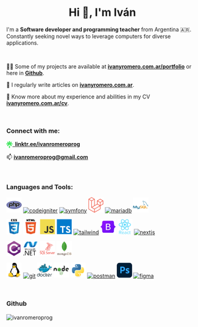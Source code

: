 <h1 align="center">Hi 👋, I'm Iván</h1>

I'm a **Software developer and programming teacher** from Argentina 🇦🇷.
Constantly seeking novel ways to leverage computers for diverse applications.

<p>&nbsp;</p>

👨‍💻 Some of my projects are available at **[ivanyromero.com.ar/portfolio](https://ivanyromero.com.ar/portfolio/)** or here in **[Github](https://github.com/ivanromeroprog?tab=repositories)**.

📝 I regularly write articles on **[ivanyromero.com.ar](https://ivanyromero.com.ar/)**.

📄 Know more about my experience and abilities in my CV **[ivanyromero.com.ar/cv](https://ivanyromero.com.ar/cv)**.

<p>&nbsp;</p>
<h3 align="left">Connect with me:</h3>

**[<img align="center" src="https://raw.githubusercontent.com/ivanromeroprog/ivanromeroprog/068904a41677ea73aef852b2e92f8ea9d3312ca0/linktree-logo-icon.png" alt="ivanromeroprog" height="18" width="16" />&nbsp; linktr.ee/ivanromeroprog](https://linktr.ee/ivanromeroprog)**

📫 **ivanromeroprog@gmail.com**
</p>

<p>&nbsp;</p>
<h3 align="left">Languages and Tools:</h3>

<p align="left">
        <a href="https://www.php.net" target="_blank"
        rel="noreferrer"><img src="https://raw.githubusercontent.com/devicons/devicon/master/icons/php/php-original.svg"
            alt="php" width="40" height="40" /></a>
             <a href="https://codeigniter.com" target="_blank"
        rel="noreferrer"><img src="https://cdn.worldvectorlogo.com/logos/codeigniter.svg" alt="codeigniter" width="40"
            height="40" /></a>
            <a href="https://symfony.com" target="_blank" rel="noreferrer">
        <img src="https://symfony.com/logos/symfony_black_03.svg" alt="symfony" width="40" height="40" /></a>
            <a href="https://laravel.com/" target="_blank"
        rel="noreferrer"><img
            src="https://raw.githubusercontent.com/devicons/devicon/master/icons/laravel/laravel-original.svg"
            alt="laravel" width="40" height="40" /></a> <a href="https://mariadb.org/" target="_blank" rel="noreferrer"><img
            src="https://www.vectorlogo.zone/logos/mariadb/mariadb-icon.svg" alt="mariadb" width="40" height="40" /></a> <a href="https://www.mysql.com/" target="_blank"
        rel="noreferrer"><img
            src="https://raw.githubusercontent.com/devicons/devicon/master/icons/mysql/mysql-original-wordmark.svg"
            alt="mysql" width="40" height="40" /></a>
</p>

<p align="left"> <a href="https://www.w3schools.com/css/" target="_blank" rel="noreferrer"> <img
            src="https://raw.githubusercontent.com/devicons/devicon/master/icons/css3/css3-original-wordmark.svg"
            alt="css3" width="40" height="40" /></a> <a href="https://www.w3.org/html/" target="_blank"
        rel="noreferrer"> <img
            src="https://raw.githubusercontent.com/devicons/devicon/master/icons/html5/html5-original-wordmark.svg"
            alt="html5" width="40" height="40" /></a> <a href="https://developer.mozilla.org/en-US/docs/Web/JavaScript"
        target="_blank" rel="noreferrer"> <img
            src="https://raw.githubusercontent.com/devicons/devicon/master/icons/javascript/javascript-original.svg"
            alt="javascript" width="40" height="40" /></a> <a href="https://www.typescriptlang.org/" target="_blank"
        rel="noreferrer"> <img
            src="https://raw.githubusercontent.com/devicons/devicon/master/icons/typescript/typescript-original.svg"
            alt="typescript" width="40" height="40" /></a> <a href="https://tailwindcss.com/" target="_blank"
        rel="noreferrer"> <img src="https://www.vectorlogo.zone/logos/tailwindcss/tailwindcss-icon.svg" alt="tailwind"
            width="40" height="40" /></a> <a href="https://getbootstrap.com" target="_blank" rel="noreferrer"> <img
            src="https://raw.githubusercontent.com/devicons/devicon/master/icons/bootstrap/bootstrap-original.svg"
            alt="bootstrap" width="40" height="40" /></a> <a href="https://reactjs.org/" target="_blank"
        rel="noreferrer"> <img
            src="https://raw.githubusercontent.com/devicons/devicon/master/icons/react/react-original-wordmark.svg"
            alt="react" width="40" height="40" /></a> <a href="https://nextjs.org/" target="_blank" rel="noreferrer">
        <img src="https://cdn.worldvectorlogo.com/logos/nextjs-2.svg" alt="nextjs" width="40" height="40" /></a></p>

<p align="left"> <a href="https://www.w3schools.com/cs/" target="_blank" rel="noreferrer"> <img src="https://raw.githubusercontent.com/devicons/devicon/master/icons/csharp/csharp-original.svg" alt="csharp" width="40" height="40"/></a> <a href="https://dotnet.microsoft.com/" target="_blank" rel="noreferrer"> <img src="https://raw.githubusercontent.com/devicons/devicon/master/icons/dot-net/dot-net-original-wordmark.svg" alt="dotnet" width="40" height="40"/></a> <a href="https://www.microsoft.com/en-us/sql-server" target="_blank" rel="noreferrer"> <img src="https://raw.githubusercontent.com/devicons/devicon/master/icons/microsoftsqlserver/microsoftsqlserver-plain-wordmark.svg" alt="mssql" width="40" height="40"/></a> <a href="https://www.mongodb.com/" target="_blank" rel="noreferrer"> <img src="https://raw.githubusercontent.com/devicons/devicon/master/icons/mongodb/mongodb-original-wordmark.svg" alt="mongodb" width="40" height="40"/></a></p>

<p align="left"> <a href="https://www.linux.org/" target="_blank" rel="noreferrer"> <img src="https://raw.githubusercontent.com/devicons/devicon/master/icons/linux/linux-original.svg" alt="linux" width="40" height="40"/></a> <a href="https://git-scm.com/" target="_blank" rel="noreferrer"> <img src="https://www.vectorlogo.zone/logos/git-scm/git-scm-icon.svg" alt="git" width="40" height="40"/></a> <a href="https://www.docker.com/" target="_blank" rel="noreferrer"> <img src="https://raw.githubusercontent.com/devicons/devicon/master/icons/docker/docker-original-wordmark.svg" alt="docker" width="40" height="40"/></a>  <a href="https://nodejs.org" target="_blank" rel="noreferrer"> <img src="https://raw.githubusercontent.com/devicons/devicon/master/icons/nodejs/nodejs-original-wordmark.svg" alt="nodejs" width="40" height="40"/></a> <a href="https://www.python.org" target="_blank" rel="noreferrer"> <img src="https://raw.githubusercontent.com/devicons/devicon/master/icons/python/python-original.svg" alt="python" width="40" height="40"/></a>  <a href="https://postman.com" target="_blank" rel="noreferrer"> <img src="https://www.vectorlogo.zone/logos/getpostman/getpostman-icon.svg" alt="postman" width="40" height="40"/></a> <a href="https://www.photoshop.com/en" target="_blank" rel="noreferrer"> <img src="https://raw.githubusercontent.com/devicons/devicon/master/icons/photoshop/photoshop-original.svg" alt="photoshop" width="40" height="40"/></a> <a href="https://www.figma.com/" target="_blank" rel="noreferrer"> <img src="https://www.vectorlogo.zone/logos/figma/figma-icon.svg" alt="figma" width="40" height="40"/></a></p>


<p>&nbsp;</p>


<h3>Github</h3>
<p><img align="center" src="https://github-readme-stats.vercel.app/api/top-langs?username=ivanromeroprog&show_icons=true&locale=en&layout=compact" alt="ivanromeroprog" /></p>
